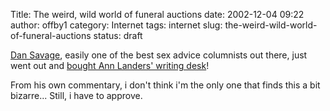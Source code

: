 Title: The weird, wild world of funeral auctions
date: 2002-12-04 09:22
author: offby1
category: Internet
tags: internet
slug: the-weird-wild-world-of-funeral-auctions
status: draft

[Dan Savage](http://www.thestranger.com/current/savage.html), easily one of the best sex advice columnists out there, just went out and [bought Ann Landers' writing desk](http://www.thestranger.com/2002-12-05/savage.html)!

From his own commentary, i don't think i'm the only one that finds this a bit bizarre\... Still, i have to approve.
